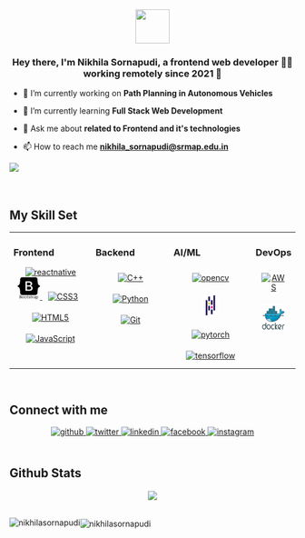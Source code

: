 <div align="center">
<img src="https://user-images.githubusercontent.com/18350557/176309783-0785949b-9127-417c-8b55-ab5a4333674e.gif" align="center" height="60" width="60" />
</div>  
  

### **<div align="center">Hey there, I'm Nikhila Sornapudi, a frontend web developer 👨‍💻 working remotely since 2021 🚀</div>**  
  

- 🔭 I’m currently working on **Path Planning in Autonomous Vehicles**  
  

- 🌱 I’m currently learning **Full Stack Web Development** 
  

- 💬 Ask me about **related to Frontend and it's technologies**
  

- 📫 How to reach me **nikhila_sornapudi@srmap.edu.in**

![](https://gifdb.com/images/high/coding-girl-animation-fe7t4gejurmtof8v.gif)

<br/>  


## My Skill Set  
<table><tr><td valign="top" width="33%">



### Frontend  
<div align="center">
<a href="https://reactnative.dev/" target="_blank" rel="noreferrer"> <img src="https://reactnative.dev/img/header_logo.svg" alt="reactnative" width="40" height="50"/> </a>
<a href="https://getbootstrap.com" target="_blank" rel="noreferrer"> <img src="https://raw.githubusercontent.com/devicons/devicon/master/icons/bootstrap/bootstrap-plain-wordmark.svg" alt="bootstrap" width="40" height="40"/> </a>
<a href="https://www.w3schools.com/css/" target="_blank"><img style="margin: 10px" src="https://profilinator.rishav.dev/skills-assets/css3-original-wordmark.svg" alt="CSS3" width="40" height="50" /></a>  
<a href="https://en.wikipedia.org/wiki/HTML5" target="_blank"><img style="margin: 10px" src="https://profilinator.rishav.dev/skills-assets/html5-original-wordmark.svg" alt="HTML5" width="40" height="50" /></a>  
<a href="https://www.javascript.com/" target="_blank"><img style="margin: 10px" src="https://profilinator.rishav.dev/skills-assets/javascript-original.svg" alt="JavaScript" width="40" height="50" /></a>  
</div>

</td><td valign="top" width="33%">



### Backend  
<div align="center">  
<a href="https://www.cplusplus.com/" target="_blank"><img style="margin: 10px" src="https://profilinator.rishav.dev/skills-assets/cplusplus-original.svg" alt="C++" width="40" height="40" /></a>  
<a href="https://www.python.org/" target="_blank"><img style="margin: 10px" src="https://profilinator.rishav.dev/skills-assets/python-original.svg" alt="Python" width="40" height="40" /></a>  
<a href="https://github.com/" target="_blank"><img style="margin: 10px" src="https://profilinator.rishav.dev/skills-assets/git-scm-icon.svg" alt="Git" width="40" height="40" /></a>  
</div>

</td><td valign="top" width="33%">


### AI/ML
<div align="center">
<a href="https://opencv.org/" target="_blank" rel="noreferrer"> <img style="margin: 10px" src="https://www.vectorlogo.zone/logos/opencv/opencv-icon.svg" alt="opencv" width="30" height="40"/> </a>
<a href="https://pandas.pydata.org/" target="_blank" rel="noreferrer"> <img style="margin: 10px" src="https://raw.githubusercontent.com/devicons/devicon/2ae2a900d2f041da66e950e4d48052658d850630/icons/pandas/pandas-original.svg" alt="pandas" width="30" height="40"/> </a>
<a href="https://pytorch.org/" target="_blank" rel="noreferrer"> <img style="margin: 10px" src="https://www.vectorlogo.zone/logos/pytorch/pytorch-icon.svg" alt="pytorch" width="30" height="40"/> </a>
<a href="https://www.tensorflow.org" target="_blank" rel="noreferrer"> <img style="margin: 10px" src="https://www.vectorlogo.zone/logos/tensorflow/tensorflow-icon.svg" alt="tensorflow" width="30" height="40"/> </a>
</div>

</td><td valign="top" width="33%">


### DevOps  
<div align="center">  
<a href="https://aws.amazon.com/" target="_blank"><img style="margin: 10px" src="https://profilinator.rishav.dev/skills-assets/amazonwebservices-original-wordmark.svg" alt="AWS" width="40" height="50" /></a>
<a href="https://www.docker.com/" target="_blank" rel="noreferrer"> <img style="margin: 10px" src="https://raw.githubusercontent.com/devicons/devicon/master/icons/docker/docker-original-wordmark.svg" alt="docker" width="40" height="50"/> </a>

</td></tr></table>  

<br/>  


## Connect with me  
<div align="center">
<a href="https://github.com/nikhilasornapudi" target="_blank">
<img src=https://img.shields.io/badge/github-%2324292e.svg?&style=for-the-badge&logo=github&logoColor=white alt=github style="margin-bottom: 5px;" />
</a>
<a href="https://twitter.com/n_sornapudi" target="_blank">
<img src=https://img.shields.io/badge/twitter-%2300acee.svg?&style=for-the-badge&logo=twitter&logoColor=white alt=twitter style="margin-bottom: 5px;" />
</a>
<a href="https://linkedin.com/in/nikhilasornapudi" target="_blank">
<img src=https://img.shields.io/badge/linkedin-%231E77B5.svg?&style=for-the-badge&logo=linkedin&logoColor=white alt=linkedin style="margin-bottom: 5px;" />
</a>
<a href="https://www.facebook.com/n_sornapudi" target="_blank">
<img src=https://img.shields.io/badge/facebook-%232E87FB.svg?&style=for-the-badge&logo=facebook&logoColor=white alt=facebook style="margin-bottom: 5px;" />
</a>
<a href="https://instagram.com/n_sornapudi" target="_blank">
<img src=https://img.shields.io/badge/instagram-%23000000.svg?&style=for-the-badge&logo=instagram&logoColor=white alt=instagram style="margin-bottom: 5px;" />
</a>  
</div>  
  

<br/>  

## Github Stats

<div align="center"><img src="https://github-readme-stats.vercel.app/api?username=nikhilasornapudi&show_icons=true&count_private=true&hide_border=true" align="center" /></div>
<br/>
<p><img align="left" src="https://github-readme-stats.vercel.app/api/top-langs?username=nikhilasornapudi&show_icons=true&locale=en&layout=compact" alt="nikhilasornapudi" /></p>
<p><img align="center" src="https://github-readme-streak-stats.herokuapp.com/?user=nikhilasornapudi&" alt="nikhilasornapudi" /></p>

<br/>  

